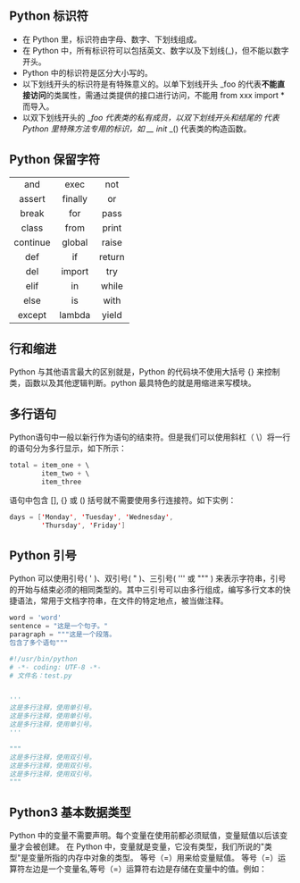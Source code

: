 ## Python 标识符
- 在 Python 里，标识符由字母、数字、下划线组成。
- 在 Python 中，所有标识符可以包括英文、数字以及下划线(_)，但不能以数字开头。
- Python 中的标识符是区分大小写的。
- 以下划线开头的标识符是有特殊意义的。以单下划线开头 _foo 的代表**不能直接访问**的类属性，需通过类提供的接口进行访问，不能用 from xxx import * 而导入。
- 以双下划线开头的 __foo 代表类的私有成员，以双下划线开头和结尾的   代表 Python 里特殊方法专用的标识，如 __ _init__ _() 代表类的构造函数。

## Python 保留字符
| | | | 
| :--------:| :-----: | :----: |
| and     	| exec	  | not    |
| assert   	| finally | or     | 
| break     | for     | pass   | 
| class   	| from	  | print  | 
| continue	| global  | raise  | 
| def      	| if	    | return | 
| del     	| import  | try    | 
| elif	    | in	    | while  | 
| else	    | is	    | with   | 
| except	  | lambda  | yield  | 

## 行和缩进
Python 与其他语言最大的区别就是，Python 的代码块不使用大括号 {} 来控制类，函数以及其他逻辑判断。python 最具特色的就是用缩进来写模块。

## 多行语句
Python语句中一般以新行作为语句的结束符。但是我们可以使用斜杠（ \）将一行的语句分为多行显示，如下所示：
```java
total = item_one + \
        item_two + \
        item_three
```
语句中包含 [], {} 或 () 括号就不需要使用多行连接符。如下实例：
```java
days = ['Monday', 'Tuesday', 'Wednesday',
        'Thursday', 'Friday']
```
## Python 引号
Python 可以使用引号( ' )、双引号( " )、三引号( ''' 或 """ ) 来表示字符串，引号的开始与结束必须的相同类型的。其中三引号可以由多行组成，编写多行文本的快捷语法，常用于文档字符串，在文件的特定地点，被当做注释。
```Python 
word = 'word'
sentence = "这是一个句子。"
paragraph = """这是一个段落。
包含了多个语句"""
```

```Python
#!/usr/bin/python
# -*- coding: UTF-8 -*-
# 文件名：test.py


'''
这是多行注释，使用单引号。
这是多行注释，使用单引号。
这是多行注释，使用单引号。
'''

"""
这是多行注释，使用双引号。
这是多行注释，使用双引号。
这是多行注释，使用双引号。
"""
```

## Python3 基本数据类型
Python 中的变量不需要声明。每个变量在使用前都必须赋值，变量赋值以后该变量才会被创建。
在 Python 中，变量就是变量，它没有类型，我们所说的"类型"是变量所指的内存中对象的类型。
等号（=）用来给变量赋值。
等号（=）运算符左边是一个变量名,等号（=）运算符右边是存储在变量中的值。例如：

